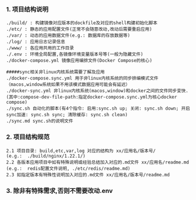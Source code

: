 ### 1. 项目结构说明
	./build/ : 构建镜像对应版本的dockfile及对应的shell构建初始化脚本
	./etc/ : 静态的应用配置文件(正常不会随意改动,改动后需要重启应用)
	./var/ : 动态的应用数据文件(e.g.: 数据库的存放数据等)
	./log/ : 应用日志记录信息
	./www/ : 各应用共用的工作目录
	./.env : 环境全局配置,各镜像环境变量版本号等(一般为隐藏文件)
	./docker-compose.yml 镜像应用编排文件(Docker Compose的核心)
	
	#####sync相关非linux内核系统需要了解及应用
	./docker-compose.sync.yml 用于非linux内核系统的同步排编模式文件（macos,window系统如果不用该模式数据应用可能会有延迟）
	./docker-sync.yml 非linux内核系统(macos,window)和docker之间的文件同步变快.(其中:compose-dev-file-path:指定docker-compose.sync.yml为核心docker compose)
	./sync.sh 自动化的脚本(有4个指令: 启用:sync.sh up; 关闭: sync.sh down; 开启sync加速: sync.sh sync; 清除缓存: sync.sh clean)
	./sync.md sync.sh的说明文件

### 2. 项目结构规范
	2.1 项目目录: build,etc,var,log 对应的结构为 xx/应用名/版本号/
	(e.g.:  ./build/nginx/1.22.1/)
	2.2 各版本应用项目中如有特殊说明或经验总结加入对应的.md文件 xx/应用名/readme.md
	(e.g.:  redis配置文件说明, ./etc/redis/readme.md)
	2.3 如指定版本有特殊性说明加入对应的.md文件 xx/应用名/版本号/readme.md

### 3. 除非有特殊需求,否则不需要改动.env